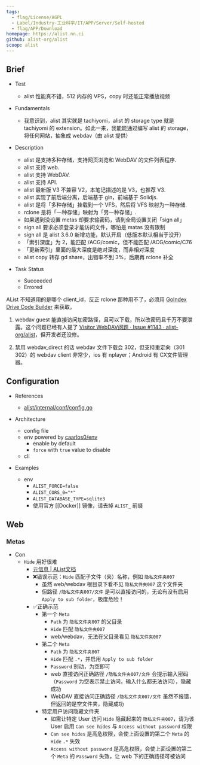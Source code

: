 ```yaml
---
tags:
  - flag/License/AGPL
  - Label/Industry-工业科学/IT/APP/Server/Self-hosted
  - flag/APP/Download
homepage: https://alist.nn.ci
github: alist-org/alist
scoop: alist
---
```


## Brief

- Test
    - alist 性能真不错，512 内存的 VPS，copy 时还能正常播放视频

- Fundamentals
    - 我意识到，alist 其实就是 tachiyomi，alist 的 storage type 就是 tachiyomi 的 extension。如此一来，我能能通过编写 alist 的 storage，将任何网站，抽象成 webdav（由 alist 提供）

- Description
    * alist 是支持多种存储，支持网页浏览和 WebDAV 的文件列表程序.
    * alist 支持 web.
    * alist 支持 WebDAV.
    * alist 支持 API.
    * alist 最新版 V3 不兼容 V2，本笔记描述的是 V3，也推荐 V3.
    * alist 实现了前后端分离，后端基于 gin，前端基于 Solidjs.
    * alist 是将「多种存储」挂载到一个 VFS，然后将 VFS 映射为一种存储.
    * rclone 是将「一种存储」映射为「另一种存储」.
    * 如果遇到没设置 metas 却要求输密码，请到全局设置关闭「sign all」
    * sign all 要求必须登录才能访问文件，哪怕是 matas 没有限制
    * sign all 是 alist 3.6.0 新增功能，默认开启（低版本默认相当于没开）
    * 「索引深度」为 2，能匹配 /ACG/comic，但不能匹配 /ACG/comic/C76
    * 「更新索引」里面的最大深度是绝对深度，而非相对深度
    * alist copy 转存 gd share，出错率不到 3%，后期再 rclone 补全

- Task Status
    * Succeeded
    * Errored

AList 不知道用的是哪个 client_id，反正 rclone 那种用不了，必须用 [GoIndex Drive Code Builder](https://install.kenci.workers.dev/) 来获取。

1. webdav guest 能直接访问加密路径，且可以下载，所以改密码且千万不要泄露。这个问题已经有人提了 [Visitor WebDAV问题 · Issue #1143 · alist-org/alist](https://github.com/alist-org/alist/issues/1143)，但开发者还没修。

2. 禁用 webdav_direct 的话 webdav 文件下载会 302，但支持重定向（301 302）的 webdav client 非常少，ios 有 nplayer；Android 有 CX文件管理器。

## Configuration

- References
    - [alist/internal/conf/config.go](https://github.com/alist-org/alist/blob/main/internal/conf/config.go)

- Architecture
    - config file
    - env powered by [caarlos0/env](https://github.com/caarlos0/env)
        - enable by default
        - `force` with `true` value to disable
    - cli

- Examples
    - env
        - `ALIST_FORCE=false`
        - `ALIST_CORS_0="*"`
        - `ALIST_DATABASE_TYPE=sqlite3`
        - 使用官方 [[Docker]] 镜像，请去掉 `ALIST_` 前缀

## Web

### Metas

- Con
    - `Hide` 用好很难
        - [元信息 | AList文档](https://alist.nn.ci/zh/guide/advanced/meta.html#tips)
        - ❌错误示范：`Hide` 匹配子文件（夹）名称，例如 `隐私文件夹007`
            - 虽然 web/webdav 根目录下看不见 `隐私文件夹007` 这个文件夹
            - 但路径 `/隐私文件夹007/文件` 是可以直接访问的，无论有没有启用 `Apply to sub folder`，极度危险！
        - ✅正确示范
            - 第一个 `Meta`
                - `Path` 为 `隐私文件夹007` 的父目录
                - `Hide` 匹配 `隐私文件夹007`
                -  web/webdav，无法在父目录看见 `隐私文件夹007`
            - 第二个 `Meta`
                - `Path` 为 `隐私文件夹007`
                - `Hide` 匹配 `.*`，并启用 `Apply to sub folder`
                - `Password` 别动，为空即可
                - web 直接访问正确路径 `/隐私文件夹007/文件` 会提示输入密码（`Password` 为空表示禁止访问，输入什么都无法访问），隐藏成功
                - WebDAV 直接访问正确路径 `/隐私文件夹007/文件` 虽然不报错，但返回的是空文件夹，隐藏成功
            - 特定用户访问隐藏文件夹
                - 如需让特定 User 访问 `Hide` 隐藏起来的 `隐私文件夹007`，请为该 User 启用 `Can see hides` 与 `Access without password` 权限
                - `Can see hides` 是高危权限，会使上面设置的第二个 `Meta` 的 `Hide` `.*` 失效
                - `Access without password` 是高危权限，会使上面设置的第二个 `Meta` 的 `Password` 失效，让 web 下的正确路径可被访问
